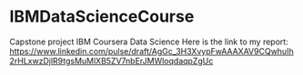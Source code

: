 # IBMDataScienceCourse
Capstone project IBM Coursera Data Science
Here is the link to my report: https://www.linkedin.com/pulse/draft/AgGc_3H3XvypFwAAAXAV9CQwhuIh2rHLxwzDjlR9tgsMuMlXB5ZV7nbErJMWloqdaqpZgUc
